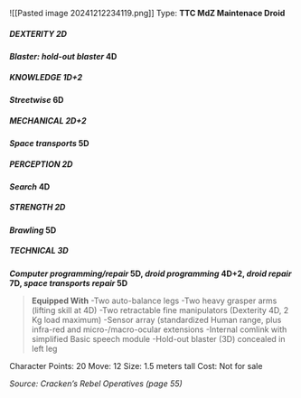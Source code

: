 ![[Pasted image 20241212234119.png]]
Type: **TTC MdZ Maintenace Droid**
##### DEXTERITY 2D
***Blaster: hold-out blaster* 4D**
##### KNOWLEDGE 1D+2
***Streetwise* 6D**
##### MECHANICAL 2D+2
***Space transports* 5D**
##### PERCEPTION 2D
***Search* 4D**
##### STRENGTH 2D
***Brawling* 5D**
##### TECHNICAL 3D
***Computer programming/repair* 5D, *droid programming* 4D+2, *droid repair* 7D, *space transports repair* 5D**

> **Equipped With**
> -Two auto-balance legs
> -Two heavy grasper arms (lifting skill at 4D)
> -Two retractable fine manipulators (Dexterity 4D, 2 Kg load maximum)
> -Sensor array (standardized Human range, plus infra-red and micro-/macro-ocular extensions
> -Internal comlink with simplified Basic speech module
> -Hold-out blaster (3D) concealed in left leg

Character Points: 20
Move: 12
Size: 1.5 meters tall
Cost: Not for sale

*Source: Cracken’s Rebel Operatives (page 55)*
